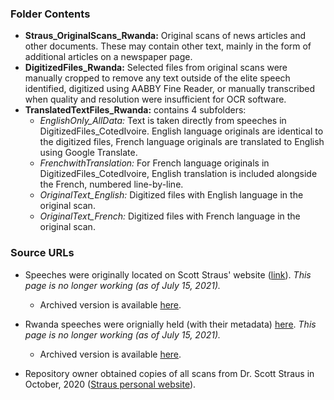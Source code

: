 ### Folder Contents
* **Straus_OriginalScans_Rwanda:** Original scans of news articles and other documents. These may contain other text, mainly in the form of additional articles on a newspaper page.
* **DigitizedFiles_Rwanda:** Selected files from original scans were manually cropped to remove any text outside of the elite speech identified, digitized using AABBY Fine Reader, or manually transcribed when quality and resolution were insufficient for OCR software.
* **TranslatedTextFiles_Rwanda:** contains 4 subfolders:
    * *EnglishOnly_AllData:* Text is taken directly from speeches in DigitizedFiles_CotedIvoire. English language originals are identical to the digitized files, French language originals are translated to English using Google Translate. 
    * *FrenchwithTranslation:* For French language originals in DigitizedFiles_CotedIvoire, English translation is included alongside the French, numbered line-by-line.
    * *OriginalText_English:* Digitized files with English language in the original scan.
    * *OriginalText_French:* Digitized files with French language in the original scan.


### Source URLs
* Speeches were originally located on Scott Straus' website ([link](https://faculty.polisci.wisc.edu/sstraus/african-presidential-speeches-database/)). *This page is no longer working (as of July 15, 2021).*
     * Archived version is available [here](https://web.archive.org/web/20200613062147/https://faculty.polisci.wisc.edu/sstraus/african-presidential-speeches-database/).

* Rwanda speeches were orignially held (with their metadata) [here](https://faculty.polisci.wisc.edu/sstraus/african-presidential-speeches-database/rwanda-speeches/). *This page is no longer working (as of July 15, 2021).*
     * Archived version is available [here](https://web.archive.org/web/20200517134429/https://faculty.polisci.wisc.edu/sstraus/african-presidential-speeches-database/rwanda-speeches/).

* Repository owner obtained copies of all scans from Dr. Scott Straus in October, 2020 ([Straus personal website](https://sites.google.com/view/scott-straus/home)).
